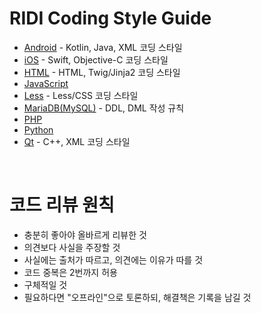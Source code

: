 # RIDI Coding Style Guide

- [Android](Android.md) - Kotlin, Java, XML 코딩 스타일
- [iOS](iOS.md) - Swift, Objective-C 코딩 스타일
- [HTML](HTML.md) - HTML, Twig/Jinja2 코딩 스타일
- [JavaScript](JavaScript.md)
- [Less](Less.md) - Less/CSS 코딩 스타일
- [MariaDB(MySQL)](MariaDB(MySQL).md) - DDL, DML 작성 규칙
- [PHP](PHP.md)
- [Python](Python.md)
- [Qt](Qt.md) - C++, XML 코딩 스타일

<br>

# 코드 리뷰 원칙

- 충분히 좋아야 올바르게 리뷰한 것
- 의견보다 사실을 주장할 것
- 사실에는 출처가 따르고, 의견에는 이유가 따를 것
- 코드 중복은 2번까지 허용
- 구체적일 것
- 필요하다면 "오프라인"으로 토론하되, 해결책은 기록을 남길 것
